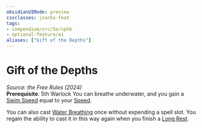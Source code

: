 ```yaml
---
obsidianUIMode: preview
cssclasses: json5e-feat
tags:
- compendium/src/5e/xphb
- optional-feature/ei
aliases: ["Gift of the Depths"]
---
```

# Gift of the Depths
*Source: the Free Rules (2024)*  
**Prerequisite**: 5th Warlock
You can breathe underwater, and you gain a [Swim Speed](swim-speed-xphb.md) equal to your [Speed](speed-xphb.md).

You can also cast [Water Breathing](water-breathing-xphb.md) once without expending a spell slot. You regain the ability to cast it in this way again when you finish a [Long Rest](long-rest-xphb.md).